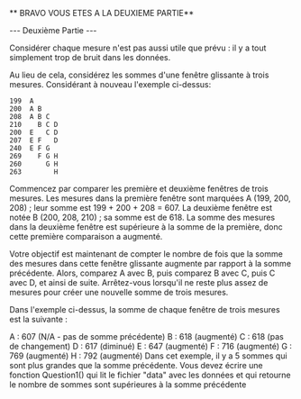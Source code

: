 ** BRAVO VOUS ETES A LA DEUXIEME PARTIE**


--- Deuxième Partie ---

Considérer chaque mesure n'est pas aussi utile que prévu : il y a tout simplement trop de bruit dans les données.

Au lieu de cela, considérez les sommes d'une fenêtre glissante à trois mesures. Considérant à nouveau l'exemple ci-dessus:

    199  A      
    200  A B    
    208  A B C  
    210    B C D
    200  E   C D
    207  E F   D
    240  E F G  
    269    F G H
    260      G H
    263        H

Commencez par comparer les première et deuxième fenêtres de trois mesures. Les mesures dans la première fenêtre sont marquées A (199, 200, 208) ; leur somme est 199 + 200 + 208 = 607. La deuxième fenêtre est notée B (200, 208, 210) ; sa somme est de 618. La somme des mesures dans la deuxième fenêtre est supérieure à la somme de la première, donc cette première comparaison a augmenté.

Votre objectif est maintenant de compter le nombre de fois que la somme des mesures dans cette fenêtre glissante augmente par rapport à la somme précédente. Alors, comparez A avec B, puis comparez B avec C, puis C avec D, et ainsi de suite. Arrêtez-vous lorsqu'il ne reste plus assez de mesures pour créer une nouvelle somme de trois mesures.

Dans l'exemple ci-dessus, la somme de chaque fenêtre de trois mesures est la suivante :

A : 607 (N/A - pas de somme précédente)
B : 618 (augmenté)
C : 618 (pas de changement)
D : 617 (diminué)
E : 647 (augmenté)
F : 716 (augmenté)
G : 769 (augmenté)
H : 792 (augmenté)
Dans cet exemple, il y a 5 sommes qui sont plus grandes que la somme précédente.
Vous devez écrire une fonction Question1() qui lit le fichier "data" avec les données et qui retourne le nombre de
sommes sont supérieures à la somme précédente 